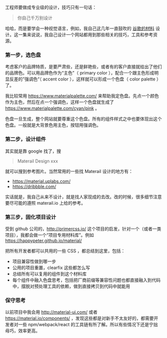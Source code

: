 工程师要做成专业级的设计，技巧只有一句话：

> 你自己千万别设计

哈哈，而是要学会一种视觉语言，例如，我自己这几年一直鼓吹的 [谷歌的材料](https://material.io/) 设计。这一集来说说，我自己设计一个网站都用到那些相关的技巧，工具和参考资源。

### 第一步，选色盘

考虑客户的品牌特质，是要严肃些，还是鲜艳些，或者有的客户直接就给出了他们的品牌色。可以用品牌色作为“主色”（ primary color ），配合一个跟主色形成明显反差的”强调色“（ accent color ），这样就可以形成一个色盘（ color palette ）了。

我比较常用 https://www.materialpalette.com/ 来帮助我定色盘。先点一个颜色作为主色，然后在点一个强调色，这样一个色盘就生成了 https://www.materialpalette.com/cyan/pink 。

色盘一旦生成，整个网站就要尊重这个色盘。所有的组件样式之中也要体现出这个色盘。一般就是大背景色用主色，按钮用强调色。


### 第二步，设计组件

其实就是靠 google 找了，搜

> Materail Design xxx

就可以搜到参考图片。当然常用的一些找 Materail 设计的地方有：

- https://material.uplabs.com/
- https://dribbble.com/

实话就是，我自己从来不设计，就是找人家现成的去改。改的时候，很多细节注意要尽可能的遵照 materail.io 上给的参考。

### 第三步，固化项目设计

受到 github 公司的，http://primercss.io/ 这个项目的启发，针对一个（或者一类项目），我都会做一个“项目专用材料库”。例如 https://happypeter.github.io/material/

把所有开发者都可以共用的一些 CSS ，都总结到这里，包括：

- 项目兼容性做到哪一步
- 公用的项目重置，clearfix 这些都怎么写
- 总结所有可以复用的组件到这个材料库
- 每个组件中融入色盘思考，包括把厂商前缀等兼容性问题也都直接融入到代码中，摆脱对预处理工具的依赖，做到直接拷贝到代码中就能用

### 保守思考

以前项目中我会用 http://material-ui.com/ 或者 https://material.io/components/ ，发现这些都是对新手不太友好的，都需要开发者对一些 npm/webpack/react 的工具链有所了解。所以有些情况下还是宁拙毋巧，效率更高。

